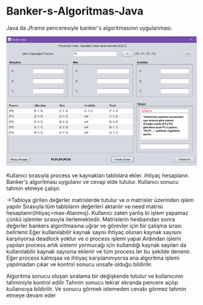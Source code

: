 # Banker-s-Algoritmas-Java

Java da Jframe penceresiyle banker's algoritmasının uygulanması.


![](img/Screen.png)


Kullanıcı sırasıyla process ve kaynakları tablolara ekler.
ihtiyaç hesaplanır.
Banker's algoritması uygulanır ve cevap elde tutulur.
Kullanıcı sonucu tahmin etmeye çalışır.

->Tabloya girilen değerler matrislerde tutulur ve o matrisler üzerinden işlem yapılır
Sırasıyla tüm tabloların değerleri aktarılır ve need matrisi hesaplanır(ihtiyaç=max-Atanmış).
Kullanıcı zaten yanlış bi işlem yapamaz çünkü işlemler sırasıyla ilerlemektedir.
Matrislerin hesbaından sonra değerler bankers algoritmasına uğrar ve görevler için
bir çalışma sırası belirlenir.Eğer kullanılabilir kaynak sayısı ihtiyaç olunan kaynak sayısını karşılıyorsa
deadlock yoktur ve o process işlemi yapar.Ardından işlemi yapılan process artık sistemi yormucağı için
kullandığı kaynak sayıları da kullanılabilir kaynak sayısına eklenir ve tüm process ler bu şekilde denenir.
Eğer process kalmışsa ve ihtiyaç karşılanmıyorsa ana algoritma işlemi yapılmadan çıkar ve kontrol sonucu unsafe olduğu bildirilir.

Algoritma sonucu oluşan sıralama bir değişkende tutulur ve kullanıcının tahminiyle kontrol edilir
Tahmin sonucu tekrar ekranda pencere açılıp kullanıcıya bildirilir.
Ve sonucu görmek istemeden cevabı görmez tahmin etmeye devam eder 
